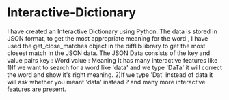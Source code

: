# Interactive-Dictionary
I have created an Interactive Dictionary using Python.
The data is stored in JSON format, to get the most appropriate meaning for the word ,
I have used the get_close_matches object in the difflib library to get the
most closest match in the JSON data.
The JSON Data consists of the key and value pairs
key : Word
value : Meaning
It has many interactive features like
1)If we want to search for a word like 'data' and we type 'DaTa' it will correct the word and show it's right meaning.
2)If we type 'Dat' instead of data it will ask whether you meant 'data' instead ?
and many more interactive features are present.
